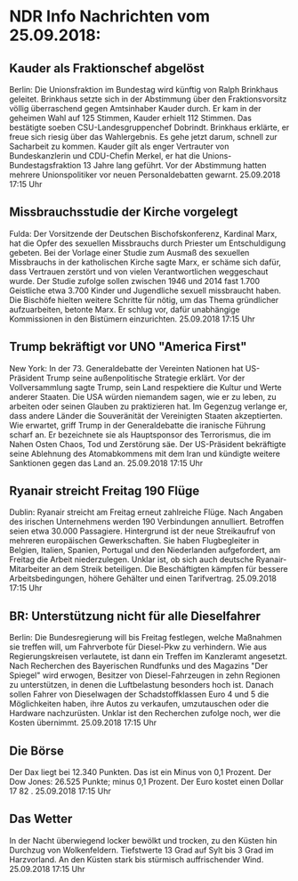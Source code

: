 # NDR Info Nachrichten vom 25.09.2018:


## Kauder als Fraktionschef abgelöst
Berlin:	Die Unionsfraktion im Bundestag wird künftig von Ralph Brinkhaus geleitet. Brinkhaus setzte sich in der Abstimmung über den Fraktionsvorsitz völlig überraschend gegen Amtsinhaber Kauder durch. Er kam in der geheimen Wahl auf 125 Stimmen, Kauder erhielt 112 Stimmen. Das bestätigte soeben CSU-Landesgruppenchef Dobrindt. Brinkhaus erklärte, er freue sich riesig über das Wahlergebnis. Es gehe jetzt darum, schnell zur Sacharbeit zu kommen. Kauder gilt als enger Vertrauter von Bundeskanzlerin und CDU-Chefin Merkel, er hat die Unions-Bundestagsfraktion 13 Jahre lang geführt. Vor der Abstimmung hatten mehrere Unionspolitiker vor neuen Personaldebatten gewarnt. 25.09.2018 17:15 Uhr 

## Missbrauchsstudie der Kirche vorgelegt
Fulda: Der Vorsitzende der Deutschen Bischofskonferenz, Kardinal Marx, hat die Opfer des sexuellen Missbrauchs durch Priester um Entschuldigung gebeten. Bei der Vorlage einer Studie zum Ausmaß des sexuellen Missbrauchs in der katholischen Kirche sagte Marx, er schäme sich dafür, dass Vertrauen zerstört und von vielen Verantwortlichen weggeschaut wurde. Der Studie zufolge sollen zwischen 1946 und 2014 fast 1.700 Geistliche etwa 3.700 Kinder und Jugendliche sexuell missbraucht haben. Die Bischöfe hielten weitere Schritte für nötig, um das Thema gründlicher aufzuarbeiten, betonte Marx. Er schlug vor, dafür unabhängige Kommissionen in den Bistümern einzurichten. 25.09.2018 17:15 Uhr 

## Trump bekräftigt vor UNO "America First"
New York: In der 73. Generaldebatte der Vereinten Nationen hat US-Präsident Trump seine außenpolitische Strategie erklärt. Vor der Vollversammlung sagte Trump, sein Land respektiere die Kultur und Werte anderer Staaten. Die USA würden niemandem sagen, wie er zu leben, zu arbeiten oder seinen Glauben zu praktizieren hat. Im Gegenzug verlange er, dass andere Länder die Souveränität der Vereinigten Staaten akzeptierten. Wie erwartet, griff Trump in der Generaldebatte die iranische Führung scharf an. Er bezeichnete sie als Hauptsponsor des Terrorismus, die im Nahen Osten Chaos, Tod und Zerstörung säe. Der US-Präsident bekräftigte seine Ablehnung des Atomabkommens mit dem Iran und kündigte weitere Sanktionen gegen das Land an. 25.09.2018 17:15 Uhr 

## Ryanair streicht Freitag 190 Flüge
Dublin: Ryanair streicht am Freitag erneut zahlreiche Flüge. Nach Angaben des irischen Unternehmens werden 190 Verbindungen annulliert. Betroffen seien etwa 30.000 Passagiere. Hintergrund ist der neue Streikaufruf von mehreren europäischen Gewerkschaften. Sie haben Flugbegleiter in Belgien, Italien, Spanien, Portugal und den Niederlanden aufgefordert, am Freitag die Arbeit niederzulegen. Unklar ist, ob sich auch deutsche Ryanair-Mitarbeiter an dem Streik beteiligen. Die Beschäftigten kämpfen für bessere Arbeitsbedingungen, höhere Gehälter und einen Tarifvertrag. 25.09.2018 17:15 Uhr 

## BR: Unterstützung nicht für alle Dieselfahrer
Berlin: Die Bundesregierung will bis Freitag festlegen, welche Maßnahmen sie treffen will, um Fahrverbote für Diesel-Pkw zu verhindern. Wie aus Regierungskreisen verlautete, ist dann ein Treffen im Kanzleramt angesetzt. Nach Recherchen des Bayerischen Rundfunks und des Magazins "Der Spiegel" wird erwogen, Besitzer von Diesel-Fahrzeugen in zehn Regionen zu unterstützen, in denen die Luftbelastung besonders hoch ist. Danach sollen Fahrer von Dieselwagen der Schadstoffklassen Euro 4 und 5 die Möglichkeiten haben, ihre Autos zu verkaufen, umzutauschen oder die Hardware nachzurüsten. Unklar ist den Recherchen zufolge noch, wer die Kosten übernimmt. 25.09.2018 17:15 Uhr 

## Die Börse
Der Dax liegt bei  12.340 Punkten. Das ist ein Minus von  0,1  Prozent. Der Dow Jones:  26.525  Punkte; minus  0,1  Prozent. Der Euro kostet einen Dollar  17 82 . 25.09.2018 17:15 Uhr 

## Das Wetter
In der Nacht überwiegend locker bewölkt und trocken, zu den Küsten hin Durchzug von Wolkenfeldern. Tiefstwerte 13 Grad auf Sylt bis 3 Grad im Harzvorland. An den Küsten stark bis stürmisch auffrischender Wind. 25.09.2018 17:15 Uhr 
